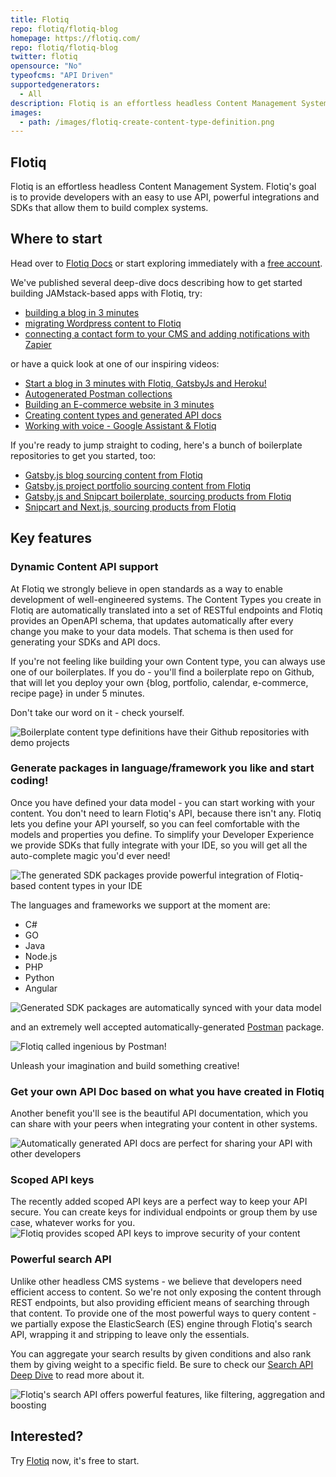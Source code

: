 ```yaml
---
title: Flotiq
repo: flotiq/flotiq-blog
homepage: https://flotiq.com/
repo: flotiq/flotiq-blog
twitter: flotiq
opensource: "No"
typeofcms: "API Driven"
supportedgenerators:
  - All
description: Flotiq is an effortless headless Content Management System, offering developers powerful SDKs and integrations.
images:
  - path: /images/flotiq-create-content-type-definition.png
---
```

## Flotiq

Flotiq is an effortless headless Content Management System. 
Flotiq's goal is to provide developers with an easy to use API, powerful integrations and SDKs that allow them to build complex systems.

## Where to start

Head over to [Flotiq Docs](https://flotiq.com/docs/) or start exploring immediately with a [free account](https://editor.flotiq.com).

We've published several deep-dive docs describing how to get started building JAMstack-based apps with Flotiq, try:
- [building a blog in 3 minutes](https://flotiq.com/docs/Deep-Dives/Building-a-blog-in-3-minutes/)
- [migrating Wordpress content to Flotiq](https://flotiq.com/docs/Deep-Dives/wordpress-import/)
- [connecting a contact form to your CMS and adding notifications with Zapier](https://flotiq.com/docs/Deep-Dives/Headless-CMS-Contact-Forms/)

or have a quick look at one of our inspiring videos:
- [Start a blog in 3 minutes with Flotiq, GatsbyJs and Heroku!
](https://youtu.be/hz3RK5qqhrQ)
- [Autogenerated Postman collections](https://youtu.be/CTOCfHV-19s)
- [Building an E-commerce website in 3 minutes](https://youtu.be/bMCmirgaI2M)
- [Creating content types and generated API docs](https://youtu.be/XHR4pANj4A8)
- [Working with voice - Google Assistant & Flotiq](https://youtu.be/FEiSIunbjHw)

If you're ready to jump straight to coding, here's a bunch of boilerplate repositories to get you started, too:

- [Gatsby.js blog sourcing content from Flotiq](https://github.com/flotiq/gatsby-starter-blog)
- [Gatsby.js project portfolio sourcing content from Flotiq](https://github.com/flotiq/gatsby-starter-projects)
- [Gatsby.js and Snipcart boilerplate, sourcing products from Flotiq](https://github.com/flotiq/gatsby-starter-products)
- [Snipcart and Next.js, sourcing products from Flotiq](https://github.com/flotiq/snipcart-nextjs)

## Key features


### Dynamic Content API support

At Flotiq we strongly believe in open standards as a way to enable development of well-engineered systems. The Content Types you create in Flotiq are automatically translated into a set of RESTful endpoints and Flotiq provides an OpenAPI schema, that updates automatically after every change you make to your data models. That schema is then used for generating your SDKs and API docs. 

If you're not feeling like building your own Content type, you can always use one of our boilerplates. If you do - you'll find a boilerplate repo on Github, that will let you deploy your own {blog, portfolio, calendar, e-commerce, recipe page} in under 5 minutes. 

Don't take our word on it - check yourself.

![Boilerplate content type definitions have their Github repositories with demo projects](/images/flotiq-create-content-type-definition.png)

### Generate packages in language/framework you like and start coding!
Once you have defined your data model - you can start working with your content. You don't need to learn Flotiq's API, because there isn't any. Flotiq lets you define your API yourself, so you can feel comfortable with the models and properties you define. To simplify your Developer Experience we provide SDKs that fully integrate with your IDE, so you will get all the auto-complete magic you'd ever need!

![The generated SDK packages provide powerful integration of Flotiq-based content types in your IDE](/images/flotiq-sdk-benefits.gif)

The languages and frameworks we support at the moment are:
- C#
- GO
- Java
- Node.js
- PHP
- Python
- Angular

![Generated SDK packages are automatically synced with your data model](/images/flotiq-download-sdks.png)


and an extremely well accepted automatically-generated [Postman](https://getpostman.com) package.

![Flotiq called ingenious by Postman!](/images/flotiq-postman-linkedin.png)


Unleash your imagination and build something creative!

### Get your own API Doc based on what you have created in Flotiq

Another benefit you'll see is the beautiful API documentation, which you can share with your peers when integrating your content in other systems. 

![Automatically generated API docs are perfect for sharing your API with other developers](/images/flotiq-api-docs.png)

### Scoped API keys

The recently added scoped API keys are a perfect way to keep your API secure. You can create keys for individual endpoints or group them by use case, whatever works for you.
![Flotiq provides scoped API keys to improve security of your content](/images/flotiq-api-keys.png)


### Powerful search API

Unlike other headless CMS systems - we believe that developers need efficient access to content. So we're not only exposing the content through REST endpoints, but also providing efficient means of searching through that content. To provide one of the most powerful ways to query content - we partially expose the ElasticSearch (ES) engine through Flotiq's search API, wrapping it and stripping to leave only the essentials.

You can aggregate your search results by given conditions and also rank them by giving weight to a specific field. Be sure to check our [Search API Deep Dive](https://flotiq.com/docs/Deep-Dives/search-api-deepdive/) to read more about it.

![Flotiq's search API offers powerful features, like filtering, aggregation and boosting](/images/flotiq-search-aggregations.png)

## Interested? 
Try [Flotiq](https://editor.flotiq.com) now, it's free to start.